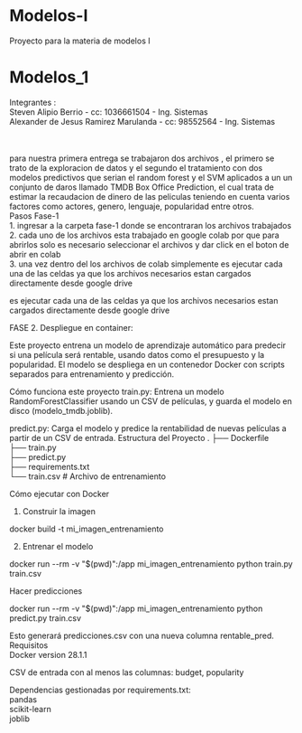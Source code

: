 # Modelos-I
Proyecto para la materia de modelos I




# Modelos_1

Integrantes :<br>
Steven Alipio Berrio - cc: 1036661504 - Ing. Sistemas<br>
Alexander de Jesus Ramirez Marulanda - cc: 98552564 - Ing. Sistemas

<br>
<br>
para nuestra primera entrega se trabajaron dos archivos , el primero se trato de la exploracion de datos y el segundo el tratamiento con dos modelos predictivos 
que serian el random forest y el SVM aplicados a un un conjunto de daros llamado TMDB Box Office Prediction, el cual trata de estimar la recaudacion de dinero de las
peliculas teniendo en cuenta varios factores como actores, genero, lenguaje, popularidad entre otros.
<br>
Pasos Fase-1 <br>
1. ingresar a la carpeta fase-1 donde se encontraran los archivos trabajados <br>
2. cada uno de los archivos esta trabajado en google colab por que para abrirlos solo es necesario seleccionar el archivos y dar click en el boton de abrir en colab
<br>
3. una vez dentro del los archivos de colab simplemente es ejecutar cada una de las celdas ya que los archivos necesarios estan cargados directamente desde google drive <br>

es ejecutar cada una de las celdas ya que los archivos necesarios estan cargados directamente desde google drive <br>


FASE 2. Despliegue en container:

Este proyecto entrena un modelo de aprendizaje automático para predecir si una película será rentable, usando datos como el presupuesto y la popularidad. El modelo se despliega en un contenedor Docker con scripts separados para entrenamiento y predicción.

Cómo funciona este proyecto
train.py: Entrena un modelo RandomForestClassifier usando un CSV de películas, y guarda el modelo en disco (modelo_tmdb.joblib).


predict.py: Carga el modelo y predice la rentabilidad de nuevas películas a partir de un CSV de entrada.
Estructura del Proyecto
.
├── Dockerfile <br>
├── train.py <br>
├── predict.py <br>
├── requirements.txt <br>
└── train.csv    	# Archivo de entrenamiento <br>

Cómo ejecutar con Docker   <br>
1. Construir la imagen  <br>


docker build -t mi_imagen_entrenamiento   <br>

2. Entrenar el modelo  <br>

docker run --rm -v "$(pwd)":/app mi_imagen_entrenamiento python train.py train.csv  <br>

Hacer predicciones  <br>

docker run --rm -v "$(pwd)":/app mi_imagen_entrenamiento python predict.py train.csv

Esto generará predicciones.csv con una nueva columna rentable_pred.<br>
Requisitos <br>
Docker  version 28.1.1  <br>


CSV de entrada con al menos las columnas: budget, popularity  <br>


Dependencias gestionadas por requirements.txt:<br>
pandas  <br>
scikit-learn  <br>
joblib  <br>

